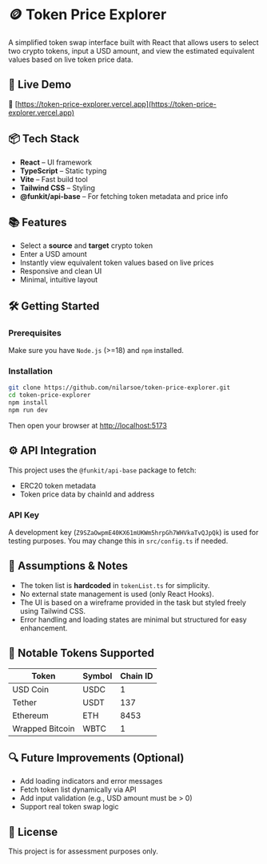 # 🪙 Token Price Explorer

A simplified token swap interface built with React that allows users to select two crypto tokens, input a USD amount, and view the estimated equivalent values based on live token price data.

## 🚀 Live Demo

🔗 [https://token-price-explorer.vercel.app](https://token-price-explorer.vercel.app)

## 📦 Tech Stack

- **React** – UI framework
- **TypeScript** – Static typing
- **Vite** – Fast build tool
- **Tailwind CSS** – Styling
- **@funkit/api-base** – For fetching token metadata and price info

## 📚 Features

- Select a **source** and **target** crypto token
- Enter a USD amount
- Instantly view equivalent token values based on live prices
- Responsive and clean UI
- Minimal, intuitive layout

## 🛠️ Getting Started

### Prerequisites

Make sure you have `Node.js` (>=18) and `npm` installed.

### Installation

```bash
git clone https://github.com/nilarsoe/token-price-explorer.git
cd token-price-explorer
npm install
npm run dev
```

Then open your browser at [http://localhost:5173](http://localhost:5173)

## ⚙️ API Integration

This project uses the `@funkit/api-base` package to fetch:

- ERC20 token metadata
- Token price data by chainId and address

### API Key

A development key (`Z9SZaOwpmE40KX61mUKWm5hrpGh7WHVkaTvQJpQk`) is used for testing purposes. You may change this in `src/config.ts` if needed.

## 🧠 Assumptions & Notes

- The token list is **hardcoded** in `tokenList.ts` for simplicity.
- No external state management is used (only React Hooks).
- The UI is based on a wireframe provided in the task but styled freely using Tailwind CSS.
- Error handling and loading states are minimal but structured for easy enhancement.

## 📌 Notable Tokens Supported

| Token           | Symbol | Chain ID |
| --------------- | ------ | -------- |
| USD Coin        | USDC   | 1        |
| Tether          | USDT   | 137      |
| Ethereum        | ETH    | 8453     |
| Wrapped Bitcoin | WBTC   | 1        |

## 🔍 Future Improvements (Optional)

- Add loading indicators and error messages
- Fetch token list dynamically via API
- Add input validation (e.g., USD amount must be > 0)
- Support real token swap logic

## 📄 License

This project is for assessment purposes only.
